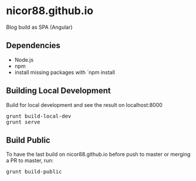 # nicor88.github.io
Blog build as SPA (Angular)

## Dependencies
* Node.js
* npm
* install missing packages with `npm install

## Building Local Development
Build for local development and see the result on localhost:8000
<pre>grunt build-local-dev
grunt serve
</pre>

## Build Public 
To have the last build on nicor88.github.io before push to master or merging a PR to master, run:
<pre>grunt build-public </pre>
